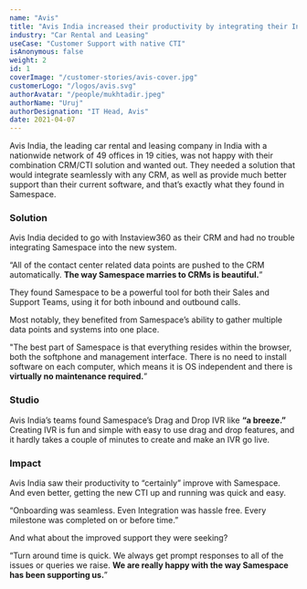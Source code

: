 ```yaml
---
name: "Avis"
title: "Avis India increased their productivity by integrating their Instaview360 CRM with Samespace’s Drag and Drop IVR. "
industry: "Car Rental and Leasing"
useCase: "Customer Support with native CTI"
isAnonymous: false
weight: 2
id: 1
coverImage: "/customer-stories/avis-cover.jpg"
customerLogo: "/logos/avis.svg"
authorAvatar: "/people/mukhtadir.jpeg"
authorName: "Uruj"
authorDesignation: "IT Head, Avis"
date: 2021-04-07
---
```


Avis India, the leading car rental and leasing company in India with a nationwide network of 49 offices in 19 cities, was not happy with their combination CRM/CTI solution and wanted out. They needed a solution that would integrate seamlessly with any CRM, as well as provide much better support than their current software, and that’s exactly what they found in Samespace.

### Solution

Avis India decided to go with Instaview360 as their CRM and had no trouble integrating Samespace into the new system.

“All of the contact center related data points are pushed to the CRM automatically. **The way Samespace marries to CRMs is beautiful.**”

They found Samespace to be a powerful tool for both their Sales and Support Teams, using it for both inbound and outbound calls.

Most notably, they benefited from Samespace’s ability to gather multiple data points and systems into one place.

"The best part of Samespace is that everything resides within the browser, both the softphone and management interface. There is no need to install software on each computer, which means it is OS independent and there is **virtually no maintenance required.**”

### Studio

Avis India’s teams found Samespace’s Drag and Drop IVR like **“a breeze.”**
Creating IVR is fun and simple with easy to use drag and drop features, and it hardly takes a couple of minutes to create and make an IVR go live.

### Impact

Avis India saw their productivity to “certainly” improve with Samespace. And even better, getting the new CTI up and running was quick and easy.

“Onboarding was seamless. Even Integration was hassle free. Every milestone was completed on or before time.”

And what about the improved support they were seeking?

“Turn around time is quick. We always get prompt responses to all of the issues or queries we raise. **We are really happy with the way Samespace has been supporting us.**”
